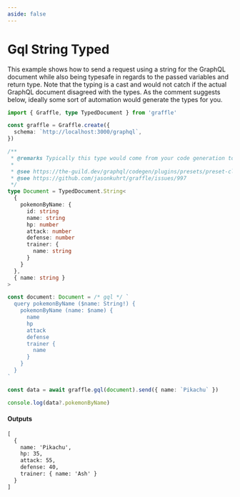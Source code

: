 ```yaml
---
aside: false
---
```


# Gql String Typed

This example shows how to send a request using a string for the GraphQL document while also being typesafe in regards to the passed variables and return type.
Note that the typing is a cast and would not catch if the actual GraphQL document disagreed with the types. As the comment suggests below, ideally some sort
of automation would generate the types for you.

<!-- dprint-ignore-start -->
```ts twoslash
import { Graffle, type TypedDocument } from 'graffle'

const graffle = Graffle.create({
  schema: `http://localhost:3000/graphql`,
})

/**
 * @remarks Typically this type would come from your code generation tool.
 *
 * @see https://the-guild.dev/graphql/codegen/plugins/presets/preset-client#documentmode
 * @see https://github.com/jasonkuhrt/graffle/issues/997
 */
type Document = TypedDocument.String<
  {
    pokemonByName: {
      id: string
      name: string
      hp: number
      attack: number
      defense: number
      trainer: {
        name: string
      }
    }
  },
  { name: string }
>

const document: Document = /* gql */ `
  query pokemonByName ($name: String!) {
    pokemonByName (name: $name) {
      name
      hp
      attack
      defense
      trainer {
        name
      }
    }
  }
`

const data = await graffle.gql(document).send({ name: `Pikachu` })

console.log(data?.pokemonByName)
```
<!-- dprint-ignore-end -->

#### Outputs

<!-- dprint-ignore-start -->
```txt
[
  {
    name: 'Pikachu',
    hp: 35,
    attack: 55,
    defense: 40,
    trainer: { name: 'Ash' }
  }
]
```
<!-- dprint-ignore-end -->
